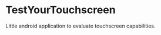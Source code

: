 TestYourTouchscreen
===================

Little android application to evaluate touchscreen capabilities.
